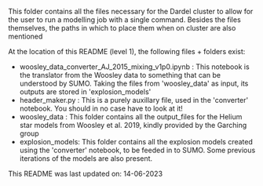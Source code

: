 This folder contains all the files necessary for the Dardel cluster to allow for the user to run a modelling job with a single command.
Besides the files themselves, the paths in which to place them when on cluster are also mentioned 

At the location of this README (level 1), the following files + folders exist:

- woosley_data_converter_AJ_2015_mixing_v1p0.ipynb : This notebook is the translator from the Woosley data to something that can be understood by SUMO.
                                                     Taking the files from 'woosley_data' as input, its outputs are stored in 'explosion_models'
- header_maker.py : This is a purely auxillary file, used in the 'converter' notebook. You should in no case have to look at it!
- woosley_data : This folder contains all the output_files for the Helium star models from Woosley et al. 2019, kindly provided by the Garching group
- explosion_models: This folder contains all the explosion models created using the 'converter' notebook, to be feeded in to SUMO. 
                    Some previous iterations of the models are also present.

This README was last updated on: 14-06-2023
